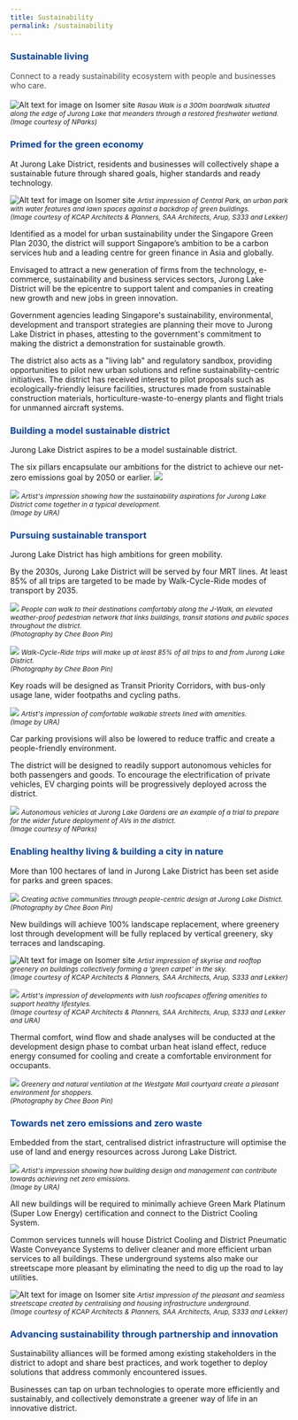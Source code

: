 ```yaml
---
title: Sustainability
permalink: /sustainability
---
```

<h3 style="color:#124596; font-weight:bold;">Sustainable living</h3>

<h4 style="color:#484848; font-weight:normal;margin-top: 0;">Connect to a ready sustainability ecosystem with people and businesses who care.</h4>

![Alt text for image on Isomer site](/images/jld_rasauwalk.jpg)
<span style="font-size:12px; font-style:italic;">Rasau Walk is a 300m boardwalk situated along the edge of Jurong Lake that meanders through a restored freshwater wetland. <br> (Image courtesy of NParks)</span>

<h3 style="color:#124596; font-weight:bold;">Primed for the green economy </h3>

At Jurong Lake District, residents and businesses will collectively shape a sustainable future through shared goals, higher standards and ready technology.

![Alt text for image on Isomer site](/images/JLD_03_Central_park.jpg)
<span style="font-size:12px; font-style:italic;">Artist impression of Central Park, an urban park with water features and lawn spaces against a backdrop of green buildings. <br> (Image courtesy of KCAP Architects & Planners, SAA Architects, Arup, S333 and Lekker)
 </span>

Identified as a model for urban sustainability under the Singapore Green Plan 2030, the district will support Singapore’s ambition to be a carbon services hub and a leading centre for green finance in Asia and globally.

Envisaged to attract a new generation of firms from the technology, e-commerce, sustainability and business services sectors, Jurong Lake District will be the epicentre to support talent and companies in creating new growth and new jobs in green innovation.

Government agencies leading Singapore's sustainability, environmental, development and transport strategies are planning their move to Jurong Lake District in phases, attesting to the government's commitment to making the district a demonstration for sustainable growth. 

The district also acts as a "living lab" and regulatory sandbox, providing opportunities to pilot new urban solutions and refine sustainability-centric initiatives. The district has received interest to pilot proposals such as ecologically-friendly leisure facilities, structures made from sustainable construction materials, horticulture-waste-to-energy plants and flight trials for unmanned aircraft systems.  

<h3 style="color:#124596; font-weight:bold;">Building a model sustainable district </h3>

Jurong Lake District aspires to be a model sustainable district. 

The six pillars encapsulate our ambitions for the district to achieve our net-zero emissions goal by 2050 or earlier. 
![](/images/Sus%20x%206.png)

![](/images/July%202022%20Update/Sust%20Devt%20District.png)
<span style="font-size:12px; font-style:italic;">Artist's impression showing how the sustainability aspirations for Jurong Lake District come together in a typical development. <br>(Image by URA)
</span>

<h3 style="color:#124596; font-weight:bold;">Pursuing sustainable transport </h3>

Jurong Lake District has high ambitions for green mobility.

By the 2030s, Jurong Lake District will be served by four MRT lines. At least 85% of all trips are targeted to be made by Walk-Cycle-Ride modes of transport by 2035. 

![](/images/July%202022%20Update/barney.jpg)
<span style="font-size:12px; font-style:italic;">People can walk to their destinations comfortably along the J-Walk, an elevated weather-proof pedestrian network that links buildings, transit stations and public spaces throughout the district. <br>(Photography by Chee Boon Pin)
</span>

![](/images/July%202022%20Update/MRT%20station.jpg)
<span style="font-size:12px; font-style:italic;">Walk-Cycle-Ride trips will make up at least 85% of all trips to and from Jurong Lake District. <br>(Photography by Chee Boon Pin)
</span>

Key roads will be designed as Transit Priority Corridors, with bus-only usage lane, wider footpaths and cycling paths. 

![](/images/July%202022%20Update/Street%20View.png)
<span style="font-size:12px; font-style:italic;">Artist's impression of comfortable walkable streets lined with amenities. <br>(Image by URA)
</span>

Car parking provisions will also be lowered to reduce traffic and create a people-friendly environment. 

The district will be designed to readily support autonomous vehicles for both passengers and goods. To encourage the electrification of private vehicles, EV charging points will be progressively deployed across the district.

![](/images/July%202022%20Update/AV.jpg)
<span style="font-size:12px; font-style:italic;">Autonomous vehicles at Jurong Lake Gardens are an example of a trial to prepare for the wider future deployment of AVs in the district. <br>(Image courtesy of NParks)
</span>

<h3 style="color:#124596; font-weight:bold;">Enabling healthy living & building a city in nature</h3>

More than 100 hectares of land in Jurong Lake District has been set aside for parks and green spaces. 

![](/images/July%202022%20Update/Yoga.jpg)
<span style="font-size:12px; font-style:italic;">Creating active communities through people-centric design at Jurong Lake District. <br>(Photography by Chee Boon Pin)
</span>

New buildings will achieve 100% landscape replacement, where greenery lost through development will be fully replaced by vertical greenery, sky terraces and landscaping. 

![Alt text for image on Isomer site](/images/jld_rooftopterraceB.png)
<span style="font-size:12px; font-style:italic;"> Artist impression of skyrise and rooftop greenery on buildings collectively forming a ‘green carpet’ in the sky. <br>(Image courtesy of KCAP Architects & Planners, SAA Architects, Arup, S333 and Lekker)
</span>

![](/images/July%202022%20Update/Roof%20Terrace.png)
<span style="font-size:12px; font-style:italic;">Artist's impression of developments with lush roofscapes offering amenities to support healthy lifestyles. <br>(Image courtesy of KCAP Architects & Planners, SAA Architects, Arup, S333 and Lekker and URA)
</span>

Thermal comfort, wind flow and shade analyses will be conducted at the development design phase to combat urban heat island effect, reduce energy consumed for cooling and create a comfortable environment for occupants. 

![](/images/July%202022%20Update/Westgate.jpg)
<span style="font-size:12px; font-style:italic;">Greenery and natural ventilation at the Westgate Mall courtyard create a pleasant environment for shoppers. <br>(Photography by Chee Boon Pin)
</span>

<h3 style="color:#124596; font-weight:bold;">Towards net zero emissions and zero waste</h3>

Embedded from the start, centralised district infrastructure will optimise the use of land and energy resources across Jurong Lake District.

![](/images/July%202022%20Update/net%20zero%20building.png)
<span style="font-size:12px; font-style:italic;">Artist's impression showing how building design and management can contribute towards achieving net zero emissions. <br>(Image by URA)
</span>

All new buildings will be required to minimally achieve Green Mark Platinum (Super Low Energy) certification and connect to the District Cooling System. 

Common services tunnels will house District Cooling and District Pneumatic Waste Conveyance Systems to deliver cleaner and more efficient urban services to all buildings. These underground systems also make our streetscape more pleasant by eliminating the need to dig up the road to lay utilities. 

![Alt text for image on Isomer site](/images/jld_cwalkcrop.jpg)
<span style="font-size:12px; font-style:italic;">Artist impression of the pleasant and seamless streetscape created by centralising and housing infrastructure underground. <br>(Image courtesy of KCAP Architects & Planners, SAA Architects, Arup, S333 and Lekker)
</span>

<h3 style="color:#124596; font-weight:bold;">Advancing sustainability through partnership and innovation</h3>

Sustainability alliances will be formed among existing stakeholders in the district to adopt and share best practices, and work together to deploy solutions that address commonly encountered issues. 

Businesses can tap on urban technologies to operate more efficiently and sustainably, and collectively demonstrate a greener way of life in an innovative district.
